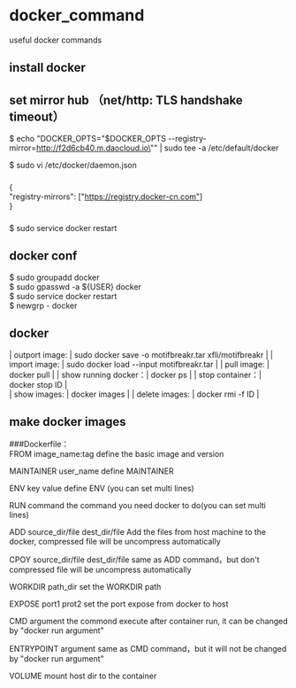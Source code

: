 # docker_command
useful docker commands

## install docker


## set mirror hub （net/http: TLS handshake timeout）
$ echo "DOCKER_OPTS=\"\$DOCKER_OPTS --registry-mirror=http://f2d6cb40.m.daocloud.io\"" | sudo tee -a /etc/default/docker  

$ sudo vi /etc/docker/daemon.json
###
{   
  "registry-mirrors": ["https://registry.docker-cn.com"]  
}
###

$ sudo service docker restart 

## docker conf
$ sudo groupadd docker    
$ sudo gpasswd -a ${USER} docker  
$ sudo service docker restart   
$ newgrp - docker 


## docker 

| outport image: | sudo docker save -o motifbreakr.tar xfli/motifbreakr |
| import image: | sudo docker load --input motifbreakr.tar |
| pull image: | docker pull <name>   |
| show running docker：| docker ps  |
| stop container：| docker stop ID |   
| show images: | docker images   |
| delete images: | docker rmi -f ID  |


## make docker images
###Dockerfile：  
FROM image_name:tag                   define the basic image and version

MAINTAINER user_name                  define MAINTAINER

ENV key value                         define ENV (you can set multi lines)

RUN command                           the command you need docker to do(you can set multi lines) 

ADD source_dir/file dest_dir/file	    Add the files from host machine to the docker, compressed file will be uncompress automatically  

CPOY source_dir/file dest_dir/file	  same as ADD command，but don't compressed file will be uncompress automatically 

WORKDIR path_dir	                    set the WORKDIR path  

EXPOSE port1 prot2	                  set the port expose from docker to host 

CMD argument	                        the commond execute after container run, it can be changed by "docker run argument"

ENTRYPOINT argument	                  same as CMD command，but it will not be changed by "docker run argument"  

VOLUME	                              mount host dir to the container
